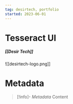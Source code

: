 ```yaml
---
tag: desirtech, portfolio
started: 2023-06-01
---
```



# Tesseract UI
##### [[Desir Tech]]
![[desirtech-logo.png]]





# Metadata
> [!info]- *Metadata*
> Content